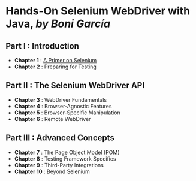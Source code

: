 # Hands-On Selenium WebDriver with Java, *by Boni García*

## Part I : Introduction
- **Chapter 1** : [A Primer on Selenium][chapter_1]
- **Chapter 2** : Preparing for Testing

## Part II : The Selenium WebDriver API
- **Chapter 3** : WebDriver Fundamentals
- **Chapter 4** : Browser-Agnostic Features
- **Chapter 5** : Browser-Specific Manipulation
- **Chapter 6** : Remote WebDriver

## Part III : Advanced Concepts
- **Chapter 7** : The Page Object Model (POM)
- **Chapter 8** : Testing Framework Specifics
- **Chapter 9** : Third-Party Integrations
- **Chapter 10** : Beyond Selenium

[chapter_1]: https://github.com/Ange-TOSSOU/Hands-On_Selenium_WebDriver_with_Java/tree/main/Chapter_1